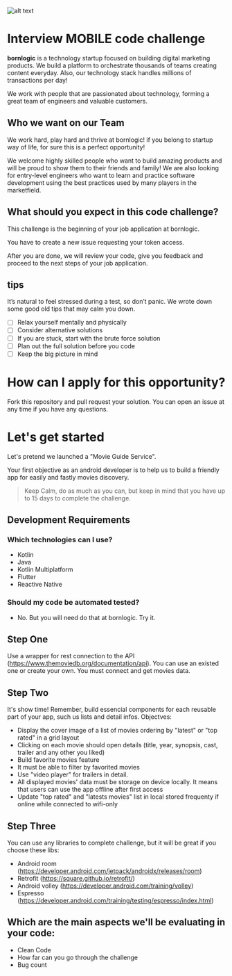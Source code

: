 ![alt text](http://branding.bornlogic.com.s3-website-sa-east-1.amazonaws.com/static/files-download/logo/logo-roxo.svg 'Bornlogic')

# Interview MOBILE code challenge

**bornlogic** is a technology startup focused on building digital marketing products. We build a platform to orchestrate thousands of teams creating content everyday. Also, our technology stack handles millions of transactions per day!

We work with people that are passionated about technology, forming a great team of engineers and valuable customers.

## Who we want on our Team

We work hard, play hard and thrive at bornlogic! if you belong to startup way of life, for sure this is a perfect opportunity!

We welcome highly skilled people who want to build amazing products and will be proud to show them to their friends and family! We are also looking for entry-level engineers who want to learn and practice software development using the best practices used by many players in the marketfield.

## What should you expect in this code challenge?

This challenge is the beginning of your job application at bornlogic.

You have to create a new issue requesting your token access.

After you are done, we will review your code, give you feedback and proceed to the next steps of your job application.


## tips
It’s natural to feel stressed during a test, so don’t panic. We wrote down some good old tips that may calm you down.

- [ ] Relax yourself mentally and physically
- [ ] Consider alternative solutions
- [ ] If you are stuck, start with the brute force solution
- [ ] Plan out the full solution before you code
- [ ] Keep the big picture in mind

# How can I apply for this opportunity?
Fork this repository and pull request your solution.
You can open an issue at any time if you have any questions.

# Let's get started

Let's pretend we launched a "Movie Guide Service". 

Your first objective as an android developer is to help us to build a friendly app for easily and fastly movies discovery.

> Keep Calm, do as much as you can, but keep in mind that you have up to 15 days to complete the challenge.

## Development Requirements

### Which technologies can I use?
- Kotlin
- Java
- Kotlin Multiplatform
- Flutter
- Reactive Native

### Should my code be automated tested?
- No. But you will need do that at bornlogic. Try it.

## Step One
Use a wrapper for rest connection to the API (https://www.themoviedb.org/documentation/api). You can use an existed one or create your own.
You must connect and get movies data.

## Step Two
It's show time! Remember, build essencial components for each reusable part of your app, such us lists and detail infos.
Objectves:
 
- Display the cover image of a list of movies ordering by "latest" or "top rated" in a grid layout
- Clicking on each movie should open details (title, year, synopsis, cast, trailer and any other you liked)
- Build favorite movies feature
- It must be able to filter by favorited movies
- Use "video player" for trailers in detail.
- All displayed movies' data must be storage on device locally. It means that users can use the app offline after first access
- Update "top rated" and "latests movies" list in local stored frequenty if online while connected to wifi-only

## Step Three
You can use any libraries to complete challenge, but it will be great if you choose these libs:
- Android room (https://developer.android.com/jetpack/androidx/releases/room)
- Retrofit (https://square.github.io/retrofit/)
- Android volley (https://developer.android.com/training/volley)
- Espresso (https://developer.android.com/training/testing/espresso/index.html)


## Which are the main aspects we'll be evaluating in your code:

- Clean Code
- How far can you go through the challenge
- Bug count
